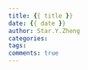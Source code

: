 ```yaml
---
title: {{ title }}
date: {{ date }}
author: Star.Y.Zheng
categories:
tags:
comments: true
---
```


